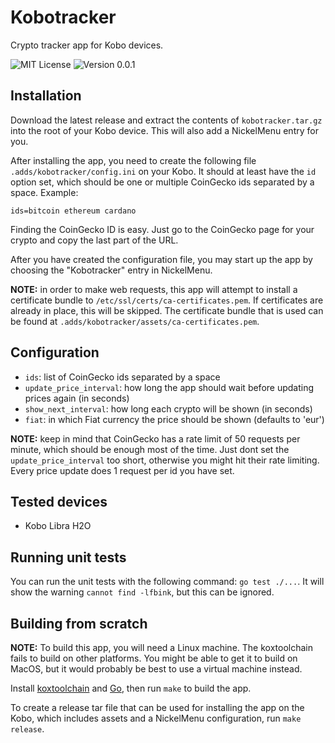 # Kobotracker

Crypto tracker app for Kobo devices.

![MIT License](https://img.shields.io/badge/license-MIT-green "MIT License")
![Version 0.0.1](https://img.shields.io/badge/version-0.0.1-blue "Version 0.0.1")

## Installation

Download the latest release and extract the contents of `kobotracker.tar.gz` into the root of your Kobo device.
This will also add a NickelMenu entry for you.

After installing the app, you need to create the following file `.adds/kobotracker/config.ini` on your Kobo. It should at least have the `id` option set, which should be one or multiple CoinGecko ids separated by a space. Example:

```
ids=bitcoin ethereum cardano
```

Finding the CoinGecko ID is easy. Just go to the CoinGecko page for your crypto and copy the last part of the URL.

After you have created the configuration file, you may start up the app by choosing the "Kobotracker" entry in NickelMenu.

**NOTE:** in order to make web requests, this app will attempt to install a certificate bundle to `/etc/ssl/certs/ca-certificates.pem`. If certificates are already in place, this will be skipped. The certificate bundle that is used can be found at `.adds/kobotracker/assets/ca-certificates.pem`.


## Configuration
- `ids`: list of CoinGecko ids separated by a space
- `update_price_interval`: how long the app should wait before updating prices again (in seconds)
- `show_next_interval`: how long each crypto will be shown (in seconds)
- `fiat`: in which Fiat currency the price should be shown (defaults to 'eur')

**NOTE:** keep in mind that CoinGecko has a rate limit of 50 requests per minute, which should be enough most of the time. Just dont set the `update_price_interval` too short, otherwise you might hit their rate limiting. Every price update does 1 request per id you have set.


## Tested devices

- Kobo Libra H2O

## Running unit tests

You can run the unit tests with the following command: `go test ./...`. 
It will show the warning `cannot find -lfbink`, but this can be ignored.

## Building from scratch

**NOTE:** To build this app, you will need a Linux machine. The koxtoolchain fails to build on other platforms. You might be able to get it to build on MacOS, but it would probably be best to use a virtual machine instead.

Install [koxtoolchain]() and [Go](https://golang.org/), then run `make` to build the app.

To create a release tar file that can be used for installing the app on the Kobo, which includes assets and a NickelMenu configuration, run `make release`.
